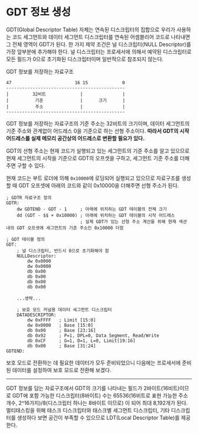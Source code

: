 # GDT 정보 생성

GDT(Global Descriptor Table) 자체는 연속된 디스크립터의 집합으로 우리가 사용하는 코드 세그먼트와 데이터 세그먼트 디스크립터를 연속된 어셈블리어 코드로 나타내면 그 전체 영역이 GDT가 된다.
한 가지 제약 조건은 널 디스크립터(NULL Descriptor)를 가장 앞부분에 추가해야 한다. 
널 디스크립터는 프로세서에 의해서 예약된 디스크립터로 모든 필드가 0으로 초기화된 디스크립터이며 일반적으로 참조되지 않는다.

GDT 정보를 저장하는 자료구조
```
47                        16 15             0
---------------------------------------------
|         32비트             |               |
|          기준              |      크기      |
|          주소              |               |
---------------------------------------------
```

GDT 정보를 저장하는 자료구조의 기준 주소는 32비트의 크기이며, 데이터 세그먼트의 기준 주소와 관계없이 어드레스 0을 기준으로 하는 선형 주소이다.
**따라서 GDT의 시작 어드레스를 실제 메모리 공간상의 어드레스로 변환할 필요가 있다.**

GDT의 선형 주소는 현재 코드가 실행되고 있는 세그먼트의 기준 주소를 알고 있으므로 현재 세그먼트의 시작을 기준으로 GDT의 오프셋을 구하고,
세그먼트 기준 주소를 더해주면 구할 수 있다.

현재 코드는 부트 로더에 의해 `0x10000`에 로딩되어 실행되고 있으므로 자료구조를 생성할 때 GDT 오프셋에 아래의 코드와 같이 0x10000을 더해주면 선형 주소가 된다.

```
; GDTR 자료구조 정의
GDTR:
    dw GDTEND - GDT - 1     ; 아래에 위치하는 GDT 테이블의 전체 크기
    dd (GDT - $$ + 0x10000) ; 아래에 위치하는 GDT 테이블의 시작 어드레스
                            ; 실제 GDT가 있는 선형 주소 계산을 위해 현재 섹션 내의 GDT 오프셋에 세그먼트의 기준 주소인 0x10000 더함

; GDT 테이블 정의
GDT:
    ; 널 디스크립터, 반드시 0으로 초기화해야 함
    NULLDescriptor:
        dw 0x0000
        dw 0x0000
        db 0x00
        db 0x00
        db 0x00
        db 0x00

    ...생략...

    ; 보호 모드 커널용 데이터 세그먼트 디스크립터
    DATADESCRIPTOR:
        dw 0xFFFF   ; Limit [15:0]
        dw 0x0000   ; Base [15:0]
        db 0x00     ; Base [23:16]
        db 0x92     ; P=1, DPL=0, Data Segment, Read/Write
        db 0xCF     ; G=1, D=1, L=0, Limit[19:16]
        db 0x00     ; Base [31:24]
GDTEND:
```

보호 모드로 전환하는 데 필요한 데이터가 모두 준비되었으니 다음에는 프로세서에 준비된 데이터를 설정하여 보호 모드로 전환해 보겠다.

---

GDT 정보를 담는 자료구조에서 GDT의 크기를 나타내는 필드가 2바이트(16비트)이므로 GDT에 포함 가능한 디스크립터(8바이트) 수는 65536(16비트로 표현 가능한 주소 개수, 2^16가지)/8(디스크립터 하나는 8바이트 이므로) 이 되어 최대 8,192개가 된다. 멀티태스킹을 위해 태스크 디스크립터와 태스크별 세그먼트 디스크립터, 기타 디스크립터를 생성하다 보면 공간이 부족할 수 있으므로 LDT(Local Descriptor Table)를 제공한다.